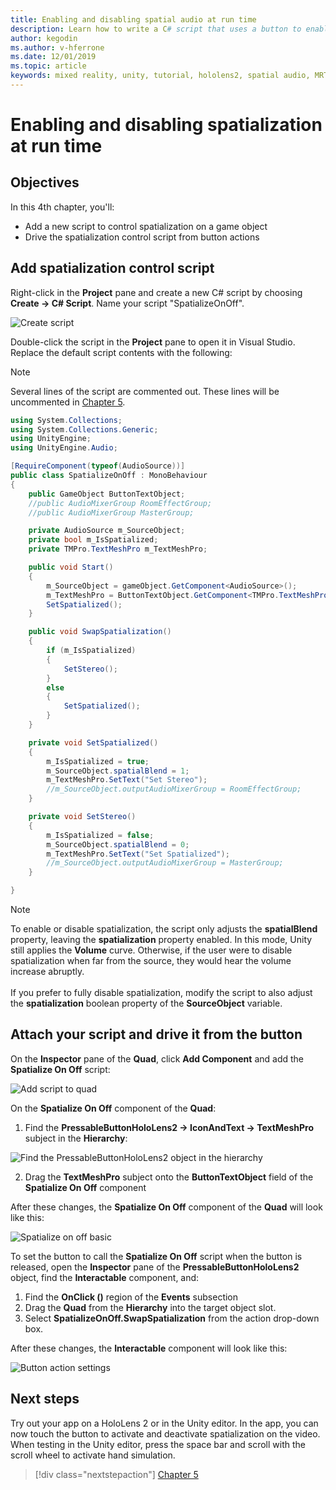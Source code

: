 ```yaml
---
title: Enabling and disabling spatial audio at run time
description: Learn how to write a C# script that uses a button to enable and disable audio spatialization at run time.
author: kegodin
ms.author: v-hferrone
ms.date: 12/01/2019
ms.topic: article
keywords: mixed reality, unity, tutorial, hololens2, spatial audio, MRTK, mixed reality toolkit, UWP, Windows 10, HRTF, head-related transfer function, reverb, Microsoft Spatializer
---
```


# Enabling and disabling spatialization at run time

## Objectives

In this 4th chapter, you'll:
* Add a new script to control spatialization on a game object
* Drive the spatialization control script from button actions

## Add spatialization control script

Right-click in the **Project** pane and create a new C# script by choosing **Create -> C# Script**. Name your script "SpatializeOnOff".

![Create script](images/spatial-audio/create-script.png)

Double-click the script in the **Project** pane to open it in Visual Studio. Replace the default script contents with the following:

> [!NOTE]
> Several lines of the script are commented out. These lines will be uncommented in [Chapter 5](unity-spatial-audio-ch5.md).

```c#
using System.Collections;
using System.Collections.Generic;
using UnityEngine;
using UnityEngine.Audio;

[RequireComponent(typeof(AudioSource))]
public class SpatializeOnOff : MonoBehaviour
{
    public GameObject ButtonTextObject;
    //public AudioMixerGroup RoomEffectGroup;
    //public AudioMixerGroup MasterGroup;

    private AudioSource m_SourceObject;
    private bool m_IsSpatialized;
    private TMPro.TextMeshPro m_TextMeshPro;

    public void Start()
    {
        m_SourceObject = gameObject.GetComponent<AudioSource>();
        m_TextMeshPro = ButtonTextObject.GetComponent<TMPro.TextMeshPro>();
        SetSpatialized();
    }

    public void SwapSpatialization()
    {
        if (m_IsSpatialized)
        {
            SetStereo();
        }
        else
        {
            SetSpatialized();
        }
    }

    private void SetSpatialized()
    {
        m_IsSpatialized = true;
        m_SourceObject.spatialBlend = 1;
        m_TextMeshPro.SetText("Set Stereo");
        //m_SourceObject.outputAudioMixerGroup = RoomEffectGroup;
    }

    private void SetStereo()
    {
        m_IsSpatialized = false;
        m_SourceObject.spatialBlend = 0;
        m_TextMeshPro.SetText("Set Spatialized");
        //m_SourceObject.outputAudioMixerGroup = MasterGroup;
    }

}
```

> [!NOTE]
> To enable or disable spatialization, the script only adjusts the **spatialBlend** property, leaving the **spatialization** property enabled. In this mode, Unity still applies the **Volume** curve. Otherwise, if the user were to disable spatialization when far from the source, they would hear the volume increase abruptly. <br> <br>
> If you prefer to fully disable spatialization, modify the script to also adjust the **spatialization** boolean property of the **SourceObject** variable.

## Attach your script and drive it from the button

On the **Inspector** pane of the **Quad**, click **Add Component** and add the **Spatialize On Off** script:

![Add script to quad](images/spatial-audio/add-script-to-quad.png)

On the **Spatialize On Off** component of the **Quad**:
1. Find the **PressableButtonHoloLens2 -> IconAndText -> TextMeshPro** subject in the **Hierarchy**:

![Find the PressableButtonHoloLens2 object in the hierarchy](images/spatial-audio/pressable-button-object.png)

2. Drag the **TextMeshPro** subject onto the **ButtonTextObject** field of the **Spatialize On Off** component

After these changes, the **Spatialize On Off** component of the **Quad** will look like this:

![Spatialize on off basic](images/spatial-audio/spatialize-on-off-basic.png)

To set the button to call the **Spatialize On Off** script when the button is released, open the **Inspector** pane of the **PressableButtonHoloLens2** object, find the **Interactable** component, and:
1. Find the **OnClick ()** region of the **Events** subsection
2. Drag the **Quad** from the **Hierarchy** into the target object slot.
3. Select **SpatializeOnOff.SwapSpatialization** from the action drop-down box.

After these changes, the **Interactable** component will look like this:

![Button action settings](images/spatial-audio/button-action-settings.png)

## Next steps

Try out your app on a HoloLens 2 or in the Unity editor. In the app, you can now touch the button to activate and deactivate spatialization on the video. When testing in the Unity editor, press the space bar and scroll with the scroll wheel to activate hand simulation. 

> [!div class="nextstepaction"]
> [Chapter 5](unity-spatial-audio-ch5.md) 

